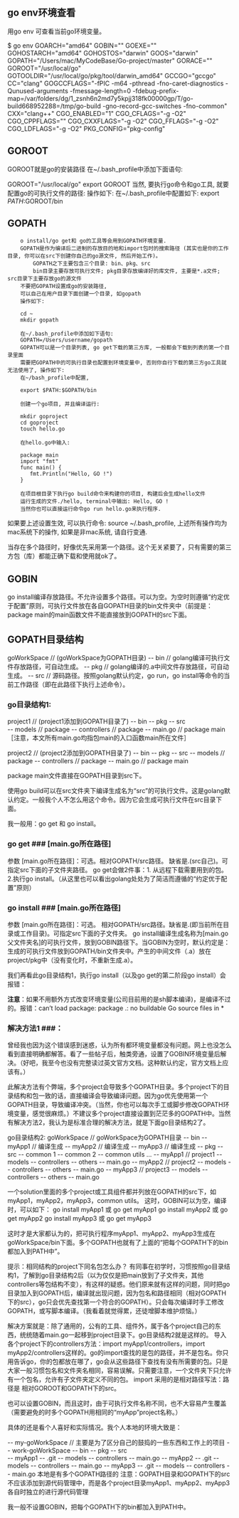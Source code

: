 ## go env环境查看 ##
用go env 可查看当前go环境变量。

$ go env
GOARCH="amd64"
GOBIN=""
GOEXE=""
GOHOSTARCH="amd64"
GOHOSTOS="darwin"
GOOS="darwin"
GOPATH="/Users/mac/MyCodeBase/Go-project/master"
GORACE=""
GOROOT="/usr/local/go"
GOTOOLDIR="/usr/local/go/pkg/tool/darwin_amd64"
GCCGO="gccgo"
CC="clang"
GOGCCFLAGS="-fPIC -m64 -pthread -fno-caret-diagnostics -Qunused-arguments -fmessage-length=0 -fdebug-prefix-map=/var/folders/dg/1_zsnh6n2md7y5kpjj318fk00000gp/T/go-build668952288=/tmp/go-build -gno-record-gcc-switches -fno-common"
CXX="clang++"
CGO_ENABLED="1"
CGO_CFLAGS="-g -O2"
CGO_CPPFLAGS=""
CGO_CXXFLAGS="-g -O2"
CGO_FFLAGS="-g -O2"
CGO_LDFLAGS="-g -O2"
PKG_CONFIG="pkg-config"
 

## GOROOT ##
GOROOT就是go的安装路径
在~/.bash_profile中添加下面语句:

GOROOT="/usr/local/go"
export GOROOT
当然, 要执行go命令和go工具, 就要配置go的可执行文件的路径:
操作如下:
在~/.bash_profile中配置如下:
export $PATH:$GOROOT/bin

## GOPATH ##
        o install/go get和 go的工具等会用到GOPATH环境变量.
        GOPATH是作为编译后二进制的存放目的地和import包时的搜索路径 (其实也是你的工作目录, 你可以在src下创建你自己的go源文件, 然后开始工作)。
            GOPATH之下主要包含三个目录: bin、pkg、src
            bin目录主要存放可执行文件; pkg目录存放编译好的库文件, 主要是*.a文件; src目录下主要存放go的源文件
        不要把GOPATH设置成go的安装路径,
        可以自己在用户目录下面创建一个目录, 如gopath
        操作如下:

        cd ~
        mkdir gopath

        在~/.bash_profile中添加如下语句:
        GOPATH=/Users/username/gopath
        GOPATH可以是一个目录列表, go get下载的第三方库, 一般都会下载到列表的第一个目录里面
        需要把GOPATH中的可执行目录也配置到环境变量中, 否则你自行下载的第三方go工具就无法使用了, 操作如下:
        在~/bash_profile中配置,

        export $PATH:$GOPATH/bin

        创建一个go项目, 并且编译运行:

        mkdir goproject
        cd goproject
        touch hello.go

        在hello.go中输入:

        package main
        import "fmt"
        func main() {
           fmt.Println("Hello, GO !")
        }

        在项目根目录下执行go build命令来构建你的项目, 构建后会生成hello文件
        运行生成的文件./hello, terminal中输出: Hello, GO !
        当然你也可以直接运行命令go run hello.go来执行程序.
 

如果要上述设置生效, 可以执行命令: source ~/.bash_profile, 上述所有操作均为mac系统下的操作, 如果是非mac系统, 请自行变通.

当存在多个路径时，好像优先采用第一个路径。这个无关紧要了，只有需要的第三方包（库）都能正确下载和使用就ok了。

## GOBIN ##
go install编译存放路径。不允许设置多个路径。可以为空。为空时则遵循“约定优于配置”原则，可执行文件放在各自GOPATH目录的bin文件夹中（前提是：package main的main函数文件不能直接放到GOPATH的src下面。

## GOPATH目录结构 ##
goWorkSpace  // (goWorkSpace为GOPATH目录)
  -- bin  // golang编译可执行文件存放路径，可自动生成。
  -- pkg  // golang编译的.a中间文件存放路径，可自动生成。
  -- src  // 源码路径。按照golang默认约定，go run，go install等命令的当前工作路径（即在此路径下执行上述命令）。
### go目录结构1: ###
project1 // (project1添加到GOPATH目录了)
  -- bin
  -- pkg
  -- src  
     -- models       // package
     -- controllers  // package
     -- main.go      // package main［注意，本文所有main.go均指包main的入口函数main所在文件］

 project2 // (project2添加到GOPATH目录了)
      -- bin
      -- pkg
      -- src
         -- models       // package
         -- controllers  // package
         -- main.go      // package main
 

 

package main文件直接在GOPATH目录到src下。

使用go build可以在src文件夹下编译生成名为“src”的可执行文件。这是golang默认约定。一般我个人不怎么用这个命令。因为它会生成可执行文件在src目录下面。

我一般用：go get 和 go install。

### go get ### [main.go所在路径]
参数 [main.go所在路径]：可选。相对GOPATH/src路径。 缺省是.(src自己)。可指定src下面的子文件夹路径。
go get会做2件事：1. 从远程下载需要用到的包。2.执行go install。（从这里也可以看出golang处处为了简洁而遵循的“约定优于配置”原则）

### go install ### [main.go所在路径]
参数 [main.go所在路径]：可选。 相对GOPATH/src路径。缺省是.(即当前所在目录或工作目录)。可指定src下面的子文件夹。
go install编译生成名称为[main.go父文件夹名]的可执行文件，放到GOBIN路径下。当GOBIN为空时，默认约定是：生成的可执行文件放到GOPATH/bin文件夹中。产生的中间文件（.a）放在project/pkg中（没有变化时，不重新生成.a）。

我们再看此go目录结构1，执行go install（以及go get的第二阶段go install）会报错：

**注意**：如果不用额外方式改变环境变量(公司目前用的是sh脚本编译)，是编译不过的。报错：can’t load package: package .: no buildable Go source files in *

### 解决方法1 ###：
曾经我也因为这个错误感到迷惑，认为所有都环境变量都没有问题。网上也没怎么看到直接明确都解答。看了一些帖子后，触类旁通，设置了GOBIN环境变量后解决。（好吧，我至今也没有完整读过英文官方文档。这种默认约定，官方文档上应该有。）

此解决方法有个弊端，多个project会导致多个GOPATH目录。多个project下的目录结构和包一致的话，直接编译会导致编译问题。因为go优先使用第一个GOPATH目录，导致编译冲突。（当然，你也可以每次手工或脚步修改GOPATH环境变量，感觉很麻烦。）不建议多个project直接设置到茫茫多的GOPATH中。当然有解决方法2，我认为是标准合理的解决方法，就是下面go目录结构2了。

go目录结构2:
goWorkSpace     // goWorkSpace为GOPATH目录
  -- bin
     -- myApp1  // 编译生成
     -- myApp2  // 编译生成
     -- myApp3  // 编译生成
  -- pkg
  -- src
     -- common 1
     -- common 2
     -- common utils ...
     -- myApp1     // project1
        -- models
        -- controllers
        -- others
        -- main.go 
     -- myApp2     // project2
        -- models
        -- controllers
        -- others
        -- main.go 
     -- myApp3     // project3
        -- models
        -- controllers
        -- others
        -- main.go 
 

一个solution里面的多个project或工具组件都并列放在GOPATH的src下，如myApp1，myApp2，myApp3，common utils。
这时，GOBIN可以为空，编译时，可以如下：
go install myApp1 或 go get myApp1
go install myApp2 或 go get myApp2
go install myApp3 或 go get myApp3

这时才是大家都认为的，把可执行程序myApp1、myApp2、myApp3生成在goWorkSpace/bin下面。多个GOPATH也就有了上面的“把每个GOPATH下的bin都加入到PATH中”。

提示：相同结构的project下同名包怎么办？
有同事在初学时，习惯按照go目录结构1，了解到go目录结构2后（以为仅仅是把main放到了子文件夹，其他controllers等包结构不变），有这样的疑惑。他们原来就有这样的问题，同时把go目录加入到GOPATH后，编译就出现问题，因为包名和路径相同（相对GOPATH下的src），go只会优先查找第一个符合的GOPATH）。只会每次编译时手工修改GOPATH，或写脚本编译。（我看着就觉得累，还徒增脚本维护烦恼。）

解决方案就是：除了通用的，公有的工具、组件外，属于各个project自己的东西，统统随着main.go一起移到project目录下。go目录结构2就是这样的。
导入各个project下的controllers方法：import myApp1/controllers，import myApp2/controllers这样的。go的import查找的是包的路径，并不是包名。你只用告诉go，你的包都放在哪了，go会从这些路径下查找有没有所需要的包。只是大家一般习惯包名和文件夹名相同，容易误解。只需要注意，一个文件夹下只允许有一个包名，允许有子文件夹定义不同的包。
import 采用的是相对路径写法：路径是 相对GOROOT和GOPATH下的src。

也可以设置GOBIN，而且这时，由于可执行文件名称不同，也不大容易产生覆盖（需要避免的时多个GOPATH用相同的“myApp”project名称。）

具体的还是看个人喜好和实际情况。我个人本地的环境大致是：

      
  -- my-goWorkSpace    // 主要是为了区分自己的鼓捣的一些东西和工作上的项目
  -- work-goWorkSpace
        -- bin
        -- pkg
        -- src                  
           -- myApp1
              -- .git
              -- models
              -- controllers
              -- main.go 
           -- myApp2
              -- .git
              -- models
              -- controllers
              -- main.go 
           -- myApp3
              -- .git
              -- models
              -- controllers
              -- main.go
本地是有多个GOPATH路径的
注意：GOPATH目录和GOPATH下的src不应该添加到源代码管理中，而是各个project目录myApp1、myApp2、myApp3各自时独立的进行源代码管理

我一般不设置GOBIN，把每个GOPATH下的bin都加入到PATH中。